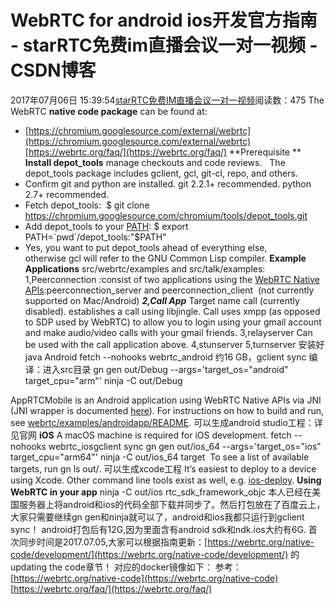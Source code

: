 # WebRTC for android ios开发官方指南 - starRTC免费im直播会议一对一视频 - CSDN博客
2017年07月06日 15:39:54[starRTC免费IM直播会议一对一视频](https://me.csdn.net/elesos)阅读数：475
The WebRTC **native code package** can be found at:
- [https://chromium.googlesource.com/external/webrtc](https://chromium.googlesource.com/external/webrtc)
[https://webrtc.org/faq/](https://webrtc.org/faq/)
**Prerequisite **
**Install depot_tools**
manage checkouts and code reviews.  
The depot_tools package includes gclient, gcl, git-cl, repo,
 and others.
- Confirm git and python are
 installed. git 2.2.1+ recommended. python 2.7+ recommended.
- Fetch depot_tools: 
$ git
 clone https://chromium.googlesource.com/chromium/tools/depot_tools.git
- Add depot_tools to your [PATH](http://www.lmgtfy.com/?q=PATH+environment):
$ export
 PATH=`pwd`/depot_tools:"$PATH"
- Yes, you want to put depot_tools ahead of everything else,
 otherwise gcl will refer to the GNU Common Lisp compiler.
**Example Applications**
src/webrtc/examples and src/talk/examples:
1,Peerconnection :consist of two applications using the [WebRTC
 Native APIs](https://webrtc.org/native-code/native-apis/):peerconnection_server and peerconnection_client  (not currently
 supported on Mac/Android)
***2,Call App***
Target name call (currently
 disabled).
establishes a call using libjingle.
Call uses xmpp (as opposed to SDP used by WebRTC) to allow you to login using your gmail account and make audio/video calls with your gmail friends.
3,relayserver
Can be used with the call application above.
4,stunserver
5,turnserver
安装好java
Android
fetch --nohooks webrtc_android 约16 GB，gclient sync
编译：进入src目录
gn gen out/Debug --args='target_os="android" target_cpu="arm"'
ninja -C out/Debug

AppRTCMobile
is an Android application using WebRTC Native APIs via JNI (JNI wrapper is documented [here](https://chromium.googlesource.com/external/webrtc/+/master/webrtc/sdk/android/README)).
For instructions on how to build and run, see [webrtc/examples/androidapp/README](https://chromium.googlesource.com/external/webrtc/+/master/webrtc/examples/androidapp/README).
可以生成android studio工程：详见官网
**iOS**
A macOS machine is required for iOS development.
fetch --nohooks webrtc_iosgclient sync
gn gen out/ios_64 --args='target_os="ios" target_cpu="arm64"'
ninja -C out/ios_64
target 
To see a list of available targets, run gn ls out/<output
 folder>.
可以生成xcode工程
It’s easiest to deploy to a device using Xcode. Other command line tools exist as well, e.g. [ios-deploy](https://github.com/phonegap/ios-deploy).
**Using WebRTC in your app**
ninja -C out/ios rtc_sdk_framework_objc
本人已经在美国服务器上将android和ios的代码全部下载并同步了。然后打包放在了百度云上，大家只需要继续gn gen和ninja就可以了，android和ios我都只运行到gclient sync！
android打包后有12G,因为里面含有android sdk和ndk.ios大约有6G.
首次同步时间是2017.07.05,大家可以根据指南更新：[https://webrtc.org/native-code/development/](https://webrtc.org/native-code/development/)
 的updating the code章节！
对应的docker镜像如下：
参考：
[https://webrtc.org/native-code](https://webrtc.org/native-code)
[https://webrtc.org/faq/](https://webrtc.org/faq/)
